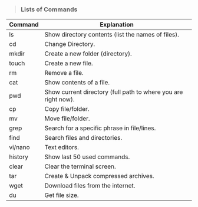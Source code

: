 > ### Lists of Commands
| Command   | Explanation |
|-----------|-------------|
| ls	    	| Show directory contents (list the names of files).|
| cd		    | Change Directory.|
| mkdir	    | Create a new folder (directory).|
| touch	    | Create a new file.|
| rm		    | Remove a file.|
| cat		    | Show contents of a file.|
| pwd		    | Show current directory (full path to where you are right now).|
| cp		    | Copy file/folder.|
| mv		    | Move file/folder.|
| grep	    | Search for a specific phrase in file/lines.|
| find	    | Search files and directories.|
| vi/nano	  | Text editors.|
| history	  | Show last 50 used commands.|
| clear	    | Clear the terminal screen.|
| tar		    | Create & Unpack compressed archives.|
| wget	    | Download files from the internet.|
| du		    | Get file size.|
